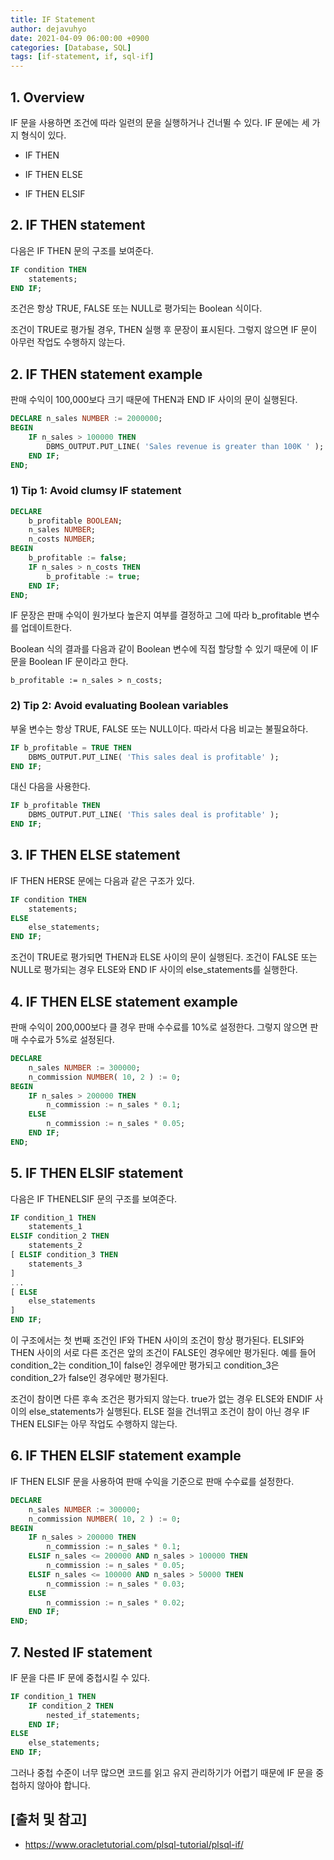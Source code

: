 ```yaml
---
title: IF Statement
author: dejavuhyo
date: 2021-04-09 06:00:00 +0900
categories: [Database, SQL]
tags: [if-statement, if, sql-if]
---
```


## 1. Overview
IF 문을 사용하면 조건에 따라 일련의 문을 실행하거나 건너뛸 수 있다. IF 문에는 세 가지 형식이 있다.

* IF THEN

* IF THEN ELSE

* IF THEN ELSIF

## 2. IF THEN statement
다음은 IF THEN 문의 구조를 보여준다.

```sql
IF condition THEN
    statements;
END IF;
```

조건은 항상 TRUE, FALSE 또는 NULL로 평가되는 Boolean 식이다.

조건이 TRUE로 평가될 경우, THEN 실행 후 문장이 표시된다. 그렇지 않으면 IF 문이 아무런 작업도 수행하지 않는다.

## 2. IF THEN statement example
판매 수익이 100,000보다 크기 때문에 THEN과 END IF 사이의 문이 실행된다.

```sql
DECLARE n_sales NUMBER := 2000000;
BEGIN
    IF n_sales > 100000 THEN
        DBMS_OUTPUT.PUT_LINE( 'Sales revenue is greater than 100K ' );
    END IF;
END;
```

### 1) Tip 1: Avoid clumsy IF statement

```sql
DECLARE
    b_profitable BOOLEAN;
    n_sales NUMBER;
    n_costs NUMBER;
BEGIN
    b_profitable := false;
    IF n_sales > n_costs THEN
        b_profitable := true;
    END IF;
END;
```

IF 문장은 판매 수익이 원가보다 높은지 여부를 결정하고 그에 따라 b_profitable 변수를 업데이트한다.

Boolean 식의 결과를 다음과 같이 Boolean 변수에 직접 할당할 수 있기 때문에 이 IF 문을 Boolean IF 문이라고 한다.

```text
b_profitable := n_sales > n_costs;
```

### 2) Tip 2: Avoid evaluating Boolean variables
부울 변수는 항상 TRUE, FALSE 또는 NULL이다. 따라서 다음 비교는 불필요하다.

```sql
IF b_profitable = TRUE THEN
    DBMS_OUTPUT.PUT_LINE( 'This sales deal is profitable' );
END IF;
```

대신 다음을 사용한다.

```sql
IF b_profitable THEN
    DBMS_OUTPUT.PUT_LINE( 'This sales deal is profitable' );
END IF;
```

## 3. IF THEN ELSE statement
IF THEN HERSE 문에는 다음과 같은 구조가 있다.

```sql
IF condition THEN
    statements;
ELSE
    else_statements;
END IF;
```

조건이 TRUE로 평가되면 THEN과 ELSE 사이의 문이 실행된다. 조건이 FALSE 또는 NULL로 평가되는 경우 ELSE와 END IF 사이의 else_statements를 실행한다.

## 4. IF THEN ELSE statement example
판매 수익이 200,000보다 클 경우 판매 수수료를 10%로 설정한다. 그렇지 않으면 판매 수수료가 5%로 설정된다.

```sql
DECLARE
    n_sales NUMBER := 300000;
    n_commission NUMBER( 10, 2 ) := 0;
BEGIN
    IF n_sales > 200000 THEN
        n_commission := n_sales * 0.1;
    ELSE
        n_commission := n_sales * 0.05;
    END IF;
END;
```

## 5. IF THEN ELSIF statement
다음은 IF THENELSIF 문의 구조를 보여준다.

```sql
IF condition_1 THEN
    statements_1
ELSIF condition_2 THEN
    statements_2
[ ELSIF condition_3 THEN
    statements_3
]
...
[ ELSE
    else_statements
]
END IF;
```

이 구조에서는 첫 번째 조건인 IF와 THEN 사이의 조건이 항상 평가된다. ELSIF와 THEN 사이의 서로 다른 조건은 앞의 조건이 FALSE인 경우에만 평가된다. 예를 들어 condition_2는 condition_1이 false인 경우에만 평가되고 condition_3은 condition_2가 false인 경우에만 평가된다.

조건이 참이면 다른 후속 조건은 평가되지 않는다. true가 없는 경우 ELSE와 ENDIF 사이의 else_statements가 실행된다. ELSE 절을 건너뛰고 조건이 참이 아닌 경우 IF THEN ELSIF는 아무 작업도 수행하지 않는다.

## 6. IF THEN ELSIF statement example
IF THEN ELSIF 문을 사용하여 판매 수익을 기준으로 판매 수수료를 설정한다.

```sql
DECLARE
    n_sales NUMBER := 300000;
    n_commission NUMBER( 10, 2 ) := 0;
BEGIN
    IF n_sales > 200000 THEN
        n_commission := n_sales * 0.1;
    ELSIF n_sales <= 200000 AND n_sales > 100000 THEN
        n_commission := n_sales * 0.05;
    ELSIF n_sales <= 100000 AND n_sales > 50000 THEN
        n_commission := n_sales * 0.03;
    ELSE
        n_commission := n_sales * 0.02;
    END IF;
END;
```

## 7. Nested IF statement
IF 문을 다른 IF 문에 중첩시킬 수 있다.

```sql
IF condition_1 THEN
    IF condition_2 THEN
        nested_if_statements;
    END IF;
ELSE
    else_statements;
END IF;
```

그러나 중첩 수준이 너무 많으면 코드를 읽고 유지 관리하기가 어렵기 때문에 IF 문을 중첩하지 않아야 합니다.

## [출처 및 참고]
* <https://www.oracletutorial.com/plsql-tutorial/plsql-if/>
